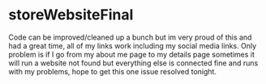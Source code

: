 # storeWebsiteFinal
Code can be improved/cleaned up a bunch but im very proud of this and had a great time, all of my links work including my social media links. Only problem is if I go from my about me page to my details  page sometimes it will run a website not found but everything else is connected fine and runs with my problems, hope to get this one issue resolved tonight.
